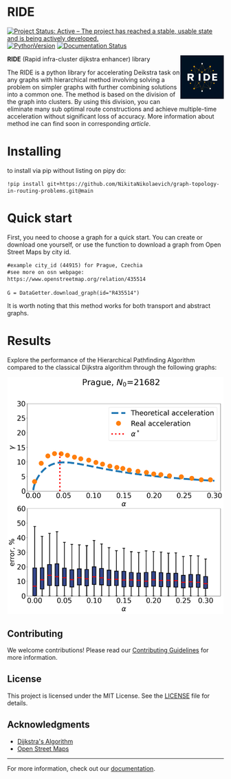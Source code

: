 <!--
<img src=https://github.com/NikitaNikolaevich/graph-topology-in-routing-problems/blob/main/images/speed.png/>
-->

# RIDE
[![Project Status: Active – The project has reached a stable, usable state and is being actively developed.](https://www.repostatus.org/badges/latest/active.svg)](https://www.repostatus.org/#active)
[![PythonVersion](https://img.shields.io/badge/python-3.11-blue)](https://pypi.org/project/scikit-learn/)
[![Documentation Status](https://readthedocs.org/projects/graph-topology-in-routing-problems/badge/?version=latest)](https://graph-topology-in-routing-problems.readthedocs.io/en/latest/?badge=latest)

<img align="right" src="docs/logo/logo.png" alt="Your Banner" width="20%">

**RIDE** (Rapid infra-cluster dijkstra enhancer) library

The RIDE is a python library for accelerating Deikstra task on any graphs with hierarchical method involving solving a problem on simpler graphs with further combining solutions into a common one. The method is based on the division of the graph into clusters. By using this division, you can eliminate many sub optimal route constructions and achieve multiple-time acceleration without significant loss of accuracy. More information about method ine can find soon in corresponding _article_.
<!-- 
<img src=https://github.com/NikitaNikolaevich/graph-topology-in-routing-problems/blob/main/images/milan.png width="600"/>
-->

# Installing

to install via pip without listing on pipy do: 
```
!pip install git+https://github.com/NikitaNikolaevich/graph-topology-in-routing-problems.git@main
```

# Quick start

First, you need to choose a graph for a quick start. You can create or download one yourself, or use the function to download a graph from Open Street Maps by city id.


```
#example city_id (44915) for Prague, Czechia
#see more on osn webpage: https://www.openstreetmap.org/relation/435514

G = DataGetter.download_graph(id="R435514")
```


It is worth noting that this method works for both transport and abstract graphs.

# Results

Explore the performance of the Hierarchical Pathfinding Algorithm compared to the classical Dijkstra algorithm through the following graphs:

![Prague Graph](./images/Prague.png)

<!-- 
The relationship between the maximum acceleration $γ_{max}$ and the number of vertices $N_0$ in the graph.

![Max Acceleration](./images/max_acceleration.png)
-->

## Contributing

We welcome contributions! Please read our [Contributing Guidelines](CONTRIBUTING.md) for more information.

## License

This project is licensed under the MIT License. See the [LICENSE](LICENSE) file for details.

## Acknowledgments

- [Dijkstra's Algorithm](https://en.wikipedia.org/wiki/Dijkstra%27s_algorithm)
- [Open Street Maps](https://www.openstreetmap.org)

---

For more information, check out our [documentation](https://graph-topology-in-routing-problems.readthedocs.io/en/latest/).
